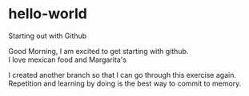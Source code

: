 # hello-world
Starting out with Github

Good Morning,
I am excited to get starting with github.  
I love mexican food and Margarita's

I created another branch so that I can go through this exercise again.
Repetition and learning by doing is the best way to commit to memory.

